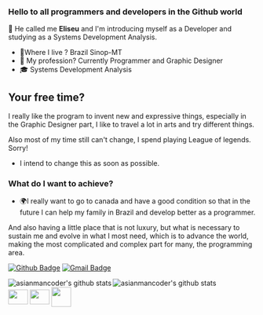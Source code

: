 ### Hello to all programmers and developers in the Github world

👋 He called me **Eliseu** and I'm introducing myself as a Developer and studying as a Systems Development Analysis.

- 🧳Where I live ? Brazil Sinop-MT
- 💼 My profession? Currently Programmer and Graphic Designer
- 🎓 Systems Development Analysis

## Your free time?

I really like the program to invent new and expressive things, especially in the Graphic Designer part, I like to travel a lot in arts and try different things.

Also most of my time still can't change, I spend playing League of legends. Sorry!

- I intend to change this as soon as possible.

### What do I want to achieve?

- 🌍I really want to go to canada and have a good condition so that in the future I can help my family in Brazil and develop better as a programmer.

And also having a little place that is not luxury, but what is necessary to sustain me and evolve in what I most need, which is to advance the world, making the most complicated and complex part for many, the programming area.

[![Github Badge](https://img.shields.io/badge/-Github-000?style=flat-square&logo=Github&logoColor=white&link=https://github.com/hastedPy)](https://github.com/hastedPy)
[![Gmail Badge](https://img.shields.io/badge/-Gmail-c14438?style=flat-square&logo=Gmail&logoColor=white&link=mailto:eliseuoficial02@gmail.com)](mailto:eliseuoficial02@gmail.com)


<img alt="asianmancoder's github stats" align="left" src="https://github-readme-stats.vercel.app/api?username=Eorish&count_private=true&show_icons=true&theme=radical&hide_border=true"/>
<img alt="asianmancoder's github stats" align="left" src="https://github-readme-stats.vercel.app/api/top-langs/?username=Eorish&layout=compact&theme=radical&hide_border=true&card_width=250"/>

<div style="display: inline_block"><br>
  <img align="center" height="30" width="40" src="https://cdn.jsdelivr.net/gh/devicons/devicon/icons/html5/html5-plain-wordmark.svg">     
  <img align="center" height="30" width="40" src="https://cdn.jsdelivr.net/gh/devicons/devicon/icons/javascript/javascript-original.svg">
  <img align="center" height="40" width="40" src="https://cdn.picpng.com/logo/language-logo-python-44976.png">     
                                                                                                                                       
</div>



<!--
**hastedPy/hastedPy** is a ✨ _special_ ✨ repository because its `README.md` (this file) appears on your GitHub profile.

Here are some ideas to get you started:

- 🔭 I’m currently working on ...
- 🌱 I’m currently learning ...
- 👯 I’m looking to collaborate on ...
- 🤔 I’m looking for help with ...
- 💬 Ask me about ...
- 📫 How to reach me: ...
- 😄 Pronouns: ...
- ⚡ Fun fact: ...
-->

